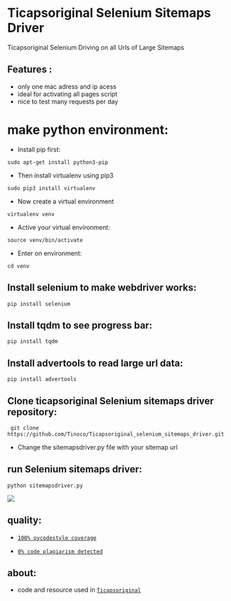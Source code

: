 # Ticapsoriginal Selenium Sitemaps Driver
Ticapsoriginal Selenium Driving on all Urls of Large Sitemaps

## Features :
* only one mac adress and ip acess
* ideal for activating all pages script 
* nice to test many requests per day 
 
# make python environment:
* Install pip first:
<pre><code>sudo apt-get install python3-pip
</code></pre>
* Then install virtualenv using pip3
<pre><code>sudo pip3 install virtualenv 
</code></pre>
* Now create a virtual environment
<pre><code>virtualenv venv
</code></pre>
* Active your virtual environment:
<pre><code>source venv/bin/activate
</code></pre>
* Enter on environment:
<pre><code>cd venv
</code></pre>

## Install selenium to make webdriver works: 
<pre><code>pip install selenium
</code></pre>


## Install tqdm to see progress bar: 
<pre><code>pip install tqdm
</code></pre>

## Install advertools to read large url data: 
<pre><code>pip install advertools
</code></pre>

## Clone ticapsoriginal Selenium sitemaps driver repository:
<pre><code> git clone https://github.com/Tinoco/Ticapsoriginal_selenium_sitemaps_driver.git
</code></pre>

* Change the sitemapsdriver.py file with your sitemap url 

## run Selenium sitemaps driver:
<pre><code>python sitemapsdriver.py
</code></pre>

![](https://ticapsoriginal.com/static/sitemapsdriver.png)

## quality:
* [`100% pycodestyle coverage`](https://pypi.org/project/pycodestyle/)

* [`0% code plagiarism detected`](https://github.com/blingenf/copydetect)

## about:
* code and resource used in [`Ticapsoriginal`](https://ticapsoriginal.com)


